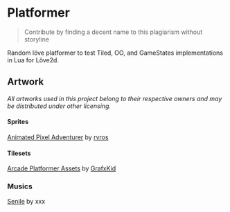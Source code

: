 # Platformer
>Contribute by finding a decent name to this plagiarism without storyline

Random löve platformer to test Tiled, OO, and GameStates implementations in Lua for Löve2d.

## Artwork
*All artworks used in this project belong to their respective owners and may be distributed under other licensing.*

#### Sprites
[Animated Pixel Adventurer](https://rvros.itch.io/animated-pixel-hero) by [rvros](https://rvros.itch.io/)

#### Tilesets

[Arcade Platformer Assets](https://opengameart.org/content/arcade-platformer-assets) by [GrafxKid](https://opengameart.org/users/grafxkid)

### Musics

[Senile](https://modarchive.org/index.php?request=view_by_moduleid&query=56341) by xxx
